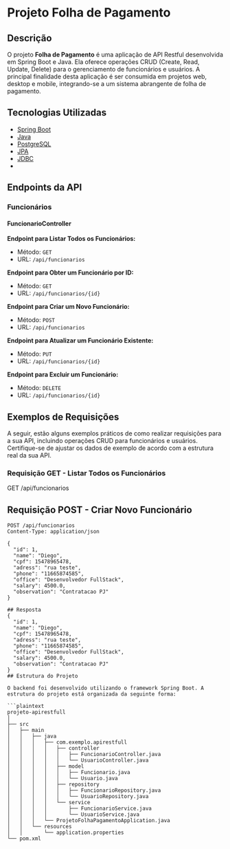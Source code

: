 # Projeto Folha de Pagamento

## Descrição

O projeto **Folha de Pagamento** é uma aplicação de API Restful desenvolvida em Spring Boot e Java. Ela oferece operações CRUD (Create, Read, Update, Delete) para o gerenciamento de funcionários e usuários. A principal finalidade desta aplicação é ser consumida em projetos web, desktop e mobile, integrando-se a um sistema abrangente de folha de pagamento.

## Tecnologias Utilizadas

- [Spring Boot](https://spring.io/projects/spring-boot)
- [Java](https://www.java.com/)
- [PostgreSQL](https://www.postgresql.org/)
- [JPA](https://spring.io/projects/spring-data-jpa)
- [JDBC](https://docs.oracle.com/javase/8/docs/technotes/guides/jdbc/)
- 
## Endpoints da API

### Funcionários

#### FuncionarioController

**Endpoint para Listar Todos os Funcionários:**

- Método: `GET`
- URL: `/api/funcionarios`

**Endpoint para Obter um Funcionário por ID:**

- Método: `GET`
- URL: `/api/funcionarios/{id}`

**Endpoint para Criar um Novo Funcionário:**

- Método: `POST`
- URL: `/api/funcionarios`

**Endpoint para Atualizar um Funcionário Existente:**

- Método: `PUT`
- URL: `/api/funcionarios/{id}`

**Endpoint para Excluir um Funcionário:**

- Método: `DELETE`
- URL: `/api/funcionarios/{id}`

## Exemplos de Requisições

A seguir, estão alguns exemplos práticos de como realizar requisições para a sua API, incluindo operações CRUD para funcionários e usuários. Certifique-se de ajustar os dados de exemplo de acordo com a estrutura real da sua API.

### Requisição GET - Listar Todos os Funcionários

GET /api/funcionarios
## Requisição POST - Criar Novo Funcionário
```http
POST /api/funcionarios
Content-Type: application/json

{
  "id": 1,
  "name": "Diego",
  "cpf": 15478965478,
  "adress": "rua teste",
  "phone": "11665874585",
  "office": "Desenvolvedor FullStack",
  "salary": 4500.0,
  "observation": "Contratacao PJ"
}

## Resposta
{
  "id": 1,
  "name": "Diego",
  "cpf": 15478965478,
  "adress": "rua teste",
  "phone": "11665874585",
  "office": "Desenvolvedor FullStack",
  "salary": 4500.0,
  "observation": "Contratacao PJ"
}
## Estrutura do Projeto

O backend foi desenvolvido utilizando o framework Spring Boot. A estrutura do projeto está organizada da seguinte forma:

```plaintext
projeto-apirestfull
│
├── src
│   ├── main
│   │   ├── java
│   │   │   ├── com.exemplo.apirestfull
│   │   │   │   ├── controller
│   │   │   │   │   ├── FuncionarioController.java
│   │   │   │   │   └── UsuarioController.java
│   │   │   │   ├── model
│   │   │   │   │   ├── Funcionario.java
│   │   │   │   │   └── Usuario.java
│   │   │   │   ├── repository
│   │   │   │   │   ├── FuncionarioRepository.java
│   │   │   │   │   └── UsuarioRepository.java
│   │   │   │   └── service
│   │   │   │       ├── FuncionarioService.java
│   │   │   │       └── UsuarioService.java
│   │   │   └── ProjetoFolhaPagamentoApplication.java
│   │   └── resources
│   │       └── application.properties
└── pom.xml


